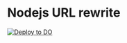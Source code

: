 # Nodejs URL rewrite
[![Deploy to DO](https://www.deploytodo.com/do-btn-blue.svg)](https://cloud.digitalocean.com/apps/new?repo=https://git.charlie-cloud.hu/Charlie/Nodejs-urlrewrite/src/branch/DO)